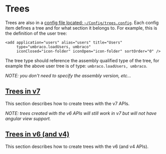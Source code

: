 # Trees

Trees are also in a [config file located: `~/Config/trees.config`](../../Reference/Config/trees/index.md). Each config item defines a tree and for what section it belongs to. For example, this is the definition of the user tree:

    <add application="users" alias="users" title="Users" 
         type="umbraco.loadUsers, umbraco" 
         iconClosed="icon-folder" iconOpen="icon-folder" sortOrder="0" />

The tree type should reference the assembly qualified type of the tree, for example the above user tree is of type: `umbraco.loadUsers, umbraco`. 

*NOTE: you don't need to specify the assembly version, etc...*

## [Trees in v7](trees-v7.md)

This section describes how to create trees with the v7 APIs.

*NOTE: trees created with the v6 APIs will still work in v7 but will not have angular view support.*

## [Trees in v6 (and v4)](trees-v6.md)

This section describes how to create trees with the v6 (and v4 APIs).